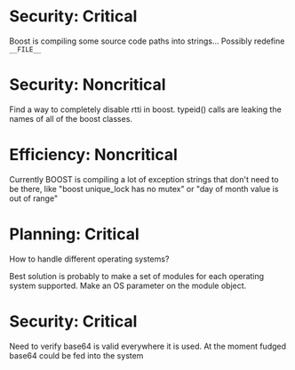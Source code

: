 Security: Critical
========

Boost is compiling some source code paths into strings... Possibly
redefine `__FILE__`


Security: Noncritical
=====================

Find a way to completely disable rtti in boost. typeid() calls are
leaking the names of all of the boost classes.


Efficiency: Noncritical
==================

Currently BOOST is compiling a lot of exception strings that don't need
to be there, like "boost unique_lock has no mutex" or "day of month
value is out of range"

Planning: Critical
==================

How to handle different operating systems?

Best solution is probably to make a set of modules for each operating
system supported. Make an OS parameter on the module object.

Security: Critical
=================

Need to verify base64 is valid everywhere it is used. At the moment
fudged base64 could be fed into the system 

